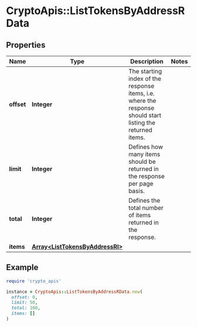 # CryptoApis::ListTokensByAddressRData

## Properties

| Name | Type | Description | Notes |
| ---- | ---- | ----------- | ----- |
| **offset** | **Integer** | The starting index of the response items, i.e. where the response should start listing the returned items. |  |
| **limit** | **Integer** | Defines how many items should be returned in the response per page basis. |  |
| **total** | **Integer** | Defines the total number of items returned in the response. |  |
| **items** | [**Array&lt;ListTokensByAddressRI&gt;**](ListTokensByAddressRI.md) |  |  |

## Example

```ruby
require 'crypto_apis'

instance = CryptoApis::ListTokensByAddressRData.new(
  offset: 0,
  limit: 50,
  total: 100,
  items: []
)
```

